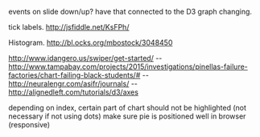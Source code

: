 events on slide down/up?
have that connected to the D3 graph changing. 

tick labels. 
http://jsfiddle.net/KsFPh/

Histogram. 
http://bl.ocks.org/mbostock/3048450

http://www.idangero.us/swiper/get-started/
-- http://www.tampabay.com/projects/2015/investigations/pinellas-failure-factories/chart-failing-black-students/#
-- http://neuralengr.com/asifr/journals/
-- http://alignedleft.com/tutorials/d3/axes

depending on index, certain part of chart should not be highlighted (not necessary if not using dots)
make sure pie is positioned well in browser (responsive)
